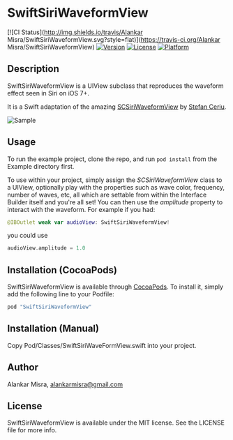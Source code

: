 # SwiftSiriWaveformView

[![CI Status](http://img.shields.io/travis/Alankar Misra/SwiftSiriWaveformView.svg?style=flat)](https://travis-ci.org/Alankar Misra/SwiftSiriWaveformView)
[![Version](https://img.shields.io/cocoapods/v/SwiftSiriWaveformView.svg?style=flat)](http://cocoapods.org/pods/SwiftSiriWaveformView)
[![License](https://img.shields.io/cocoapods/l/SwiftSiriWaveformView.svg?style=flat)](http://cocoapods.org/pods/SwiftSiriWaveformView)
[![Platform](https://img.shields.io/cocoapods/p/SwiftSiriWaveformView.svg?style=flat)](http://cocoapods.org/pods/SwiftSiriWaveformView)

## Description
SwiftSiriWaveformView is a UIView subclass that reproduces the waveform effect seen in Siri on iOS 7+. 

It is a Swift adaptation of the amazing [SCSiriWaveformView](https://github.com/stefanceriu/SCSiriWaveformView) by [Stefan Ceriu](https://github.com/stefanceriu).

![Sample](http://i.imgur.com/e1KoYRY.gif)

## Usage 

To run the example project, clone the repo, and run `pod install` from the Example directory first.

To use within your project, simply assign the *SCSiriWaveformView* class to a UIView, optionally play with the properties such as wave color, frequency, number of waves, etc, all which are settable from within the Interface Builder itself and you're all set! You can then use the *amplitude* property to interact with the waveform. For example if you had:

```swift
@IBOutlet weak var audioView: SwiftSiriWaveformView!
```

you could use

```swift
audioView.amplitude = 1.0
```

## Installation (CocoaPods)

SwiftSiriWaveformView is available through [CocoaPods](http://cocoapods.org). To install
it, simply add the following line to your Podfile:

```ruby
pod "SwiftSiriWaveformView"
```

## Installation (Manual)
Copy Pod/Classes/SwiftSiriWaveFormView.swift into your project.


## Author

Alankar Misra, alankarmisra@gmail.com

## License

SwiftSiriWaveformView is available under the MIT license. See the LICENSE file for more info.
